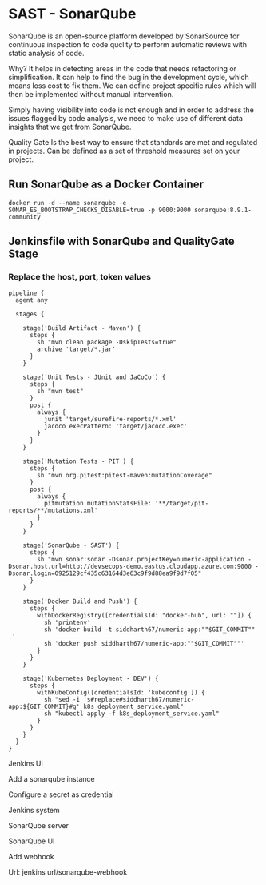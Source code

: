 # SAST - SonarQube
SonarQube is an open-source platform developed by SonarSource for continuous inspection fo code quclity to perform automatic reviews with static analysis of code.

Why?
It helps in detecting areas in the code that needs refactoring or simplification.
It can help to find the bug in the development cycle, which means loss cost to fix them.
We can define project specific rules which will then be implemented without manual intervention.

Simply having visibility into code is not enough and in order to address the issues flagged by code analysis, we need to make use of different data insights that we get from SonarQube.

Quality Gate
Is the best way to ensure that standards are met and regulated in projects.
Can be defined as a set of threshold measures set on your project.

## Run SonarQube as a Docker Container
```
docker run -d --name sonarqube -e SONAR_ES_BOOTSTRAP_CHECKS_DISABLE=true -p 9000:9000 sonarqube:8.9.1-community
```

## Jenkinsfile with SonarQube and QualityGate Stage
### Replace the host, port, token values
```
pipeline {
  agent any

  stages {

    stage('Build Artifact - Maven') {
      steps {
        sh "mvn clean package -DskipTests=true"
        archive 'target/*.jar'
      }
    }

    stage('Unit Tests - JUnit and JaCoCo') {
      steps {
        sh "mvn test"
      }
      post {
        always {
          junit 'target/surefire-reports/*.xml'
          jacoco execPattern: 'target/jacoco.exec'
        }
      }
    }

    stage('Mutation Tests - PIT') {
      steps {
        sh "mvn org.pitest:pitest-maven:mutationCoverage"
      }
      post {
        always {
          pitmutation mutationStatsFile: '**/target/pit-reports/**/mutations.xml'
        }
      }
    }

    stage('SonarQube - SAST') {
      steps {
        sh "mvn sonar:sonar -Dsonar.projectKey=numeric-application -Dsonar.host.url=http://devsecops-demo.eastus.cloudapp.azure.com:9000 -Dsonar.login=0925129cf435c63164d3e63c9f9d88ea9f9d7f05"
      }
    }

    stage('Docker Build and Push') {
      steps {
        withDockerRegistry([credentialsId: "docker-hub", url: ""]) {
          sh 'printenv'
          sh 'docker build -t siddharth67/numeric-app:""$GIT_COMMIT"" .'
          sh 'docker push siddharth67/numeric-app:""$GIT_COMMIT""'
        }
      }
    }

    stage('Kubernetes Deployment - DEV') {
      steps {
        withKubeConfig([credentialsId: 'kubeconfig']) {
          sh "sed -i 's#replace#siddharth67/numeric-app:${GIT_COMMIT}#g' k8s_deployment_service.yaml"
          sh "kubectl apply -f k8s_deployment_service.yaml"
        }
      }
    }
  }
}
```

Jenkins UI 

Add a sonarqube instance 

Configure a secret as credential 

Jenkins system 

SonarQube server 

 

SonarQube UI 

Add webhook 

Url: jenkins url/sonarqube-webhook 